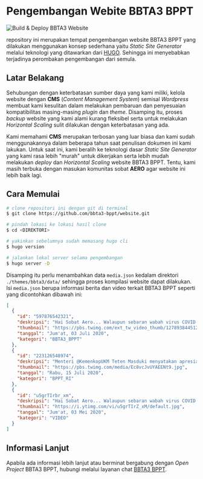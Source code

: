 # Pengembangan Webite BBTA3 BPPT

![Build & Deploy BBTA3 Website](https://github.com/bbta3-bppt/website/workflows/Build%20&%20Deploy%20BBTA3%20Website/badge.svg)

repository ini merupakan tempat pengembangan website BBTA3 BPPT yang dilakukan menggunakan konsep sederhana yaitu 
*Static Site Generator* melalui teknologi yang ditawarkan dari [HUGO](https://gohugo.io/). Sehingga ini menyebabkan 
terjadinya perombakan pengembangan dari semula.

## Latar Belakang
Sehubungan dengan keterbatasan sumber daya yang kami miliki, kelola website dengan **CMS** (_Content Management System_)
semisal _Wordpress_ membuat kami kesulitan dalam melakukan pembaruan dan penyesuaian kompatibilitas masing-masing _plugin_
dan _theme_. Disamping itu, proses _backup_ website yang kami alami kurang fleksibel serta untuk melakukan _Horizontal 
Scaling_ sulit dilakukan dengan keterbatasan yang ada.

Kami memahami **CMS** merupakan terbosan yang luar biasa dan kami sudah menggunakannya dalam beberapa tahun saat penulisan
dokumen ini kami lakukan. Untuk saat ini, kami beralih ke teknologi dasar *Static Site Generator* yang kami rasa lebih 
"murah" untuk dikerjakan serta lebih mudah melakukan _deploy_ dan _Horizontal Scaling_ website BBTA3 BPPT. Tentu, kami 
masih terbuka dengan masukan komunitas sobat **AERO** agar website ini lebih baik lagi.

## Cara Memulai

```bash
# clone repositori ini dengan git di terminal
$ git clone https://github.com/bbta3-bppt/website.git

# pindah lokasi ke lokasi hasil clone
$ cd <DIREKTORI>

# yakinkan sebelumnya sudah memasang hugo cli
$ hugo version

# jalankan lokal server selama pengembangan
$ hugo server -D
```

Disamping itu perlu menambahkan data `media.json` kedalam direktori `./themes/bbta3/data/` sehingga proses kompilasi 
website dapat dilakukan. Isi `media.json` berupa informasi berita dan video terkait BBTA3 BPPT seperti yang dicontohkan 
dibawah ini:

```json
[
  {
    "id": "597876542321",
    "deskripsi": "Hai Sobat Aero... Walaupun sebaran wabah virus COVID-19 masih terjadi, Semoga kita tetap sehat selalu",
    "thumbnail": "https://pbs.twimg.com/ext_tw_video_thumb/1278938445126066177/pu/img/FtSP1xl8pt0Qjbdf.jpg",
    "tanggal": "Jum'at, 03 Juli 2020",
    "kategori": "BBTA3_BPPT"
  },
  {
    "id": "223126548974",
    "deskripsi": "Menteri @KemenkopUKM Teten Masduki menyatakan apresiasinya terhadap inovasi alkes buatan dalam negeri",
    "thumbnail": "https://pbs.twimg.com/media/Ec8vcJvUYAEENt9.jpg",
    "tanggal": "Rabu, 15 Juli 2020",
    "kategori": "BPPT_RI"
  },
  {
    "id": "u5grTIrbr_xm",
    "deskripsi": "Hai Sobat Aero... Walaupun sebaran wabah virus COVID-19 masih terjadi, Semoga kita tetap sehat selalu",
    "thumbnail": "https://i.ytimg.com/vi/u5grTIrZ_xM/default.jpg",
    "tanggal": "Jum'at, 03 Mei 2020",
    "kategori": "VIDEO"
  }
]
```

## Informasi Lanjut

Apabila ada informasi lebih lanjut atau berminat bergabung dengan _Open Project_ BBTA3 BPPT, 
hubungi melalui layanan chat [BBTA3 BPPT](https://discord.gg/uwJ2NT3).
